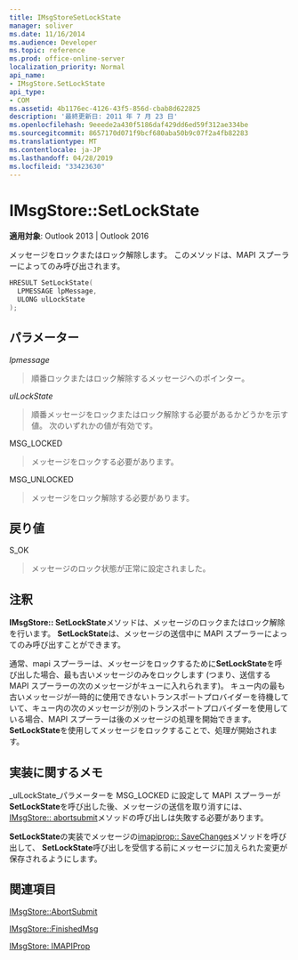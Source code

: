 ```yaml
---
title: IMsgStoreSetLockState
manager: soliver
ms.date: 11/16/2014
ms.audience: Developer
ms.topic: reference
ms.prod: office-online-server
localization_priority: Normal
api_name:
- IMsgStore.SetLockState
api_type:
- COM
ms.assetid: 4b1176ec-4126-43f5-856d-cbab8d622825
description: '最終更新日: 2011 年 7 月 23 日'
ms.openlocfilehash: 9eeede2a430f5186daf429dd6ed59f312ae334be
ms.sourcegitcommit: 8657170d071f9bcf680aba50b9c07f2a4fb82283
ms.translationtype: MT
ms.contentlocale: ja-JP
ms.lasthandoff: 04/28/2019
ms.locfileid: "33423630"
---
```

# <a name="imsgstoresetlockstate"></a>IMsgStore::SetLockState

  
  
**適用対象**: Outlook 2013 | Outlook 2016 
  
メッセージをロックまたはロック解除します。 このメソッドは、MAPI スプーラーによってのみ呼び出されます。
  
```cpp
HRESULT SetLockState(
  LPMESSAGE lpMessage,
  ULONG ulLockState  
);
```

## <a name="parameters"></a>パラメーター

 _lpmessage_
  
> 順番ロックまたはロック解除するメッセージへのポインター。
    
 _ulLockState_
  
> 順番メッセージをロックまたはロック解除する必要があるかどうかを示す値。 次のいずれかの値が有効です。
    
MSG_LOCKED 
  
> メッセージをロックする必要があります。 
    
MSG_UNLOCKED 
  
> メッセージをロック解除する必要があります。
    
## <a name="return-value"></a>戻り値

S_OK 
  
> メッセージのロック状態が正常に設定されました。
    
## <a name="remarks"></a>注釈

**IMsgStore:: SetLockState**メソッドは、メッセージのロックまたはロック解除を行います。 **SetLockState**は、メッセージの送信中に MAPI スプーラーによってのみ呼び出すことができます。 
  
通常、mapi スプーラーは、メッセージをロックするために**SetLockState**を呼び出した場合、最も古いメッセージのみをロックします (つまり、送信する MAPI スプーラーの次のメッセージがキューに入れられます)。 キュー内の最も古いメッセージが一時的に使用できないトランスポートプロバイダーを待機していて、キュー内の次のメッセージが別のトランスポートプロバイダーを使用している場合、MAPI スプーラーは後のメッセージの処理を開始できます。 **SetLockState**を使用してメッセージをロックすることで、処理が開始されます。
  
## <a name="notes-to-implementers"></a>実装に関するメモ

_ulLockState_パラメーターを MSG_LOCKED に設定して MAPI スプーラーが**SetLockState**を呼び出した後、メッセージの送信を取り消すには、 [IMsgStore:: abortsubmit](imsgstore-abortsubmit.md)メソッドの呼び出しは失敗する必要があります。 
  
**SetLockState**の実装でメッセージの[imapiprop:: SaveChanges](imapiprop-savechanges.md)メソッドを呼び出して、 **SetLockState**呼び出しを受信する前にメッセージに加えられた変更が保存されるようにします。 
  
## <a name="see-also"></a>関連項目



[IMsgStore::AbortSubmit](imsgstore-abortsubmit.md)
  
[IMsgStore::FinishedMsg](imsgstore-finishedmsg.md)
  
[IMsgStore: IMAPIProp](imsgstoreimapiprop.md)

